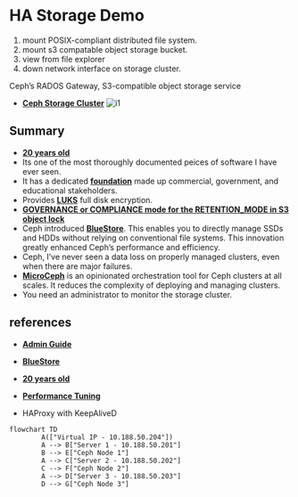# HA Storage Demo

1. mount POSIX-compliant distributed file system.
2. mount s3 compatable object storage bucket.
3. view from file explorer
4. down network interface on storage cluster.

Ceph’s RADOS Gateway, S3-compatible object storage service

- **[Ceph Storage Cluster](https://docs.ceph.com/en/reef/architecture/)**
![i1](https://docs.ceph.com/en/reef/_images/stack.png)

## Summary

- **[20 years old](https://thenewstack.io/ceph-20-years-of-cutting-edge-storage-at-the-edge/#:~:text=Ceph:%2020%20Years%20of%20Cutting,of%20Use%20and%20Privacy%20Policy.)**
- Its one of the most thoroughly documented peices of software I have ever seen.
- It has a dedicated **[foundation](https://ceph.io/en/foundation/)** made up commercial, government, and educational stakeholders.
- Provides **[LUKS](https://jumpcloud.com/blog/how-to-enable-full-disk-encryption-ubuntu-22-04)** full disk encryption.
- **[GOVERNANCE or COMPLIANCE mode for the RETENTION_MODE in S3 object lock](https://www.ibm.com/docs/en/storage-ceph/7.1.0?topic=lifecycle-enabling-object-lock-s3)**
- Ceph introduced **[BlueStore](https://ceph.io/en/news/blog/2017/new-luminous-bluestore/)**. This enables you to directly manage SSDs and HDDs without relying on conventional file systems. This innovation greatly enhanced Ceph’s performance and efficiency.
- Ceph, I’ve never seen a data loss on properly managed clusters, even when there are major failures.
- **[MicroCeph](https://canonical-microceph.readthedocs-hosted.com/)** is an opinionated orchestration tool for Ceph clusters at all scales. It reduces the complexity of deploying and managing clusters.
- You need an administrator to monitor the storage cluster.

## references

- **[Admin Guide](https://docs.ceph.com/en/latest/radosgw/admin/)**
- **[BlueStore](https://ceph.io/en/news/blog/2017/new-luminous-bluestore/)**
- **[20 years old](https://thenewstack.io/ceph-20-years-of-cutting-edge-storage-at-the-edge/#:~:text=Ceph:%2020%20Years%20of%20Cutting,of%20Use%20and%20Privacy%20Policy.)**
- **[Performance Tuning](https://ceph.io/en/news/blog/2022/rocksdb-tuning-deep-dive/)**

- HAProxy with KeepAliveD

```mermaid
flowchart TD
        A(["Virtual IP - 10.188.50.204"])
        A --> B["Server 1 - 10.188.50.201"]
        B --> E["Ceph Node 1"]
        A --> C["Server 2 - 10.188.50.202"]
        C --> F["Ceph Node 2"]
        A --> D["Server 3 - 10.188.50.203"]
        D --> G["Ceph Node 3"]
```
